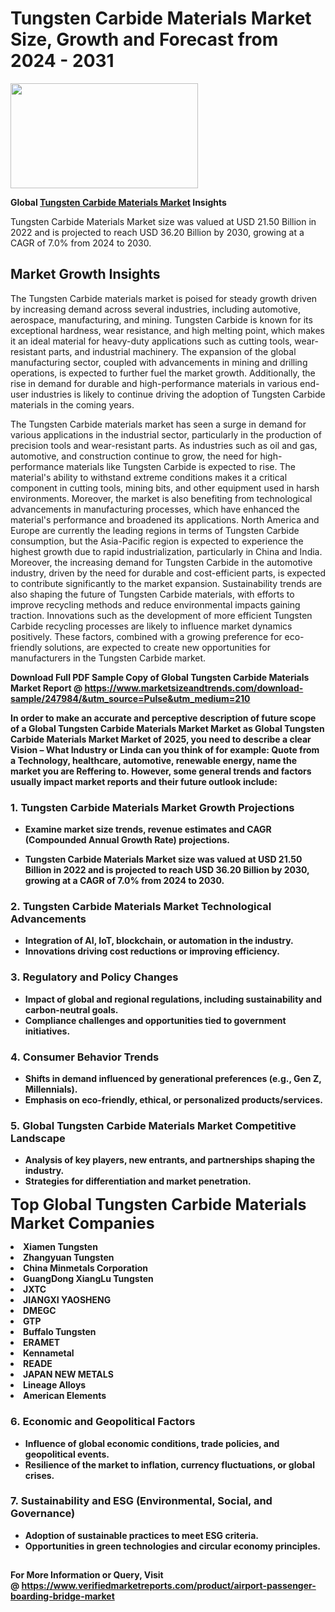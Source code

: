 <H1>Tungsten Carbide Materials Market Size, Growth and Forecast from 2024 - 2031</H1><img class="aligncenter size-medium wp-image-584254" src="https://thirdeyenews.in/wp-content/uploads/2024/09/Global-Market-Research-300x168.jpeg" alt="" width="300" height="168" /><p><strong>Global&nbsp;<a href="https://www.marketsizeandtrends.com/download-sample/247984/&amp;utm_source=Pulse&amp;utm_medium=210">Tungsten Carbide Materials Market</a> Insights</strong></p><p>Tungsten Carbide Materials Market size was valued at USD 21.50 Billion in 2022 and is projected to reach USD 36.20 Billion by 2030, growing at a CAGR of 7.0% from 2024 to 2030.</p><p><h2>Market Growth Insights</h2> <p>The Tungsten Carbide materials market is poised for steady growth driven by increasing demand across several industries, including automotive, aerospace, manufacturing, and mining. Tungsten Carbide is known for its exceptional hardness, wear resistance, and high melting point, which makes it an ideal material for heavy-duty applications such as cutting tools, wear-resistant parts, and industrial machinery. The expansion of the global manufacturing sector, coupled with advancements in mining and drilling operations, is expected to further fuel the market growth. Additionally, the rise in demand for durable and high-performance materials in various end-user industries is likely to continue driving the adoption of Tungsten Carbide materials in the coming years.</p> <p><strong></strong></p> <p>The Tungsten Carbide materials market has seen a surge in demand for various applications in the industrial sector, particularly in the production of precision tools and wear-resistant parts. As industries such as oil and gas, automotive, and construction continue to grow, the need for high-performance materials like Tungsten Carbide is expected to rise. The material's ability to withstand extreme conditions makes it a critical component in cutting tools, mining bits, and other equipment used in harsh environments. Moreover, the market is also benefiting from technological advancements in manufacturing processes, which have enhanced the material's performance and broadened its applications. North America and Europe are currently the leading regions in terms of Tungsten Carbide consumption, but the Asia-Pacific region is expected to experience the highest growth due to rapid industrialization, particularly in China and India. Moreover, the increasing demand for Tungsten Carbide in the automotive industry, driven by the need for durable and cost-efficient parts, is expected to contribute significantly to the market expansion. Sustainability trends are also shaping the future of Tungsten Carbide materials, with efforts to improve recycling methods and reduce environmental impacts gaining traction. Innovations such as the development of more efficient Tungsten Carbide recycling processes are likely to influence market dynamics positively. These factors, combined with a growing preference for eco-friendly solutions, are expected to create new opportunities for manufacturers in the Tungsten Carbide market. <p><strong></p><p><span class=""><strong>Download Full PDF Sample Copy of Global Tungsten Carbide Materials Market Report</strong> @ <a href="https://www.marketsizeandtrends.com/download-sample/247984/&amp;utm_source=Pulse&amp;utm_medium=210" target="_blank">https://www.marketsizeandtrends.com/download-sample/247984/&amp;utm_source=Pulse&amp;utm_medium=210</a></span></p><p>In order to make an accurate and perceptive description of future scope of a Global&nbsp;Tungsten Carbide Materials Market Market as Global&nbsp;Tungsten Carbide Materials Market Market of 2025, you need to describe a clear Vision &ndash; What Industry or Linda can you think of for example: Quote from a Technology, healthcare, automotive, renewable energy, name the market you are Reffering to. However, some general trends and factors usually impact market reports and their future outlook include:</p><h3>1.&nbsp;<strong>Tungsten Carbide Materials Market Growth Projections</strong></h3><ul><li>Examine market size trends, revenue estimates and CAGR (Compounded Annual Growth Rate) projections.</li><li><p>Tungsten Carbide Materials Market size was valued at USD 21.50 Billion in 2022 and is projected to reach USD 36.20 Billion by 2030, growing at a CAGR of 7.0% from 2024 to 2030.</p></li></ul><h3>2.&nbsp;<strong>Tungsten Carbide Materials Market Technological Advancements</strong></h3><ul><li>Integration of AI, IoT, blockchain, or automation in the industry.</li><li>Innovations driving cost reductions or improving efficiency.</li></ul><h3>3.&nbsp;<strong>Regulatory and Policy Changes</strong></h3><ul><li>Impact of global and regional regulations, including sustainability and carbon-neutral goals.</li><li>Compliance challenges and opportunities tied to government initiatives.</li></ul><h3>4.&nbsp;<strong>Consumer Behavior Trends</strong></h3><ul><li>Shifts in demand influenced by generational preferences (e.g., Gen Z, Millennials).</li><li>Emphasis on eco-friendly, ethical, or personalized products/services.</li></ul><h3>5.&nbsp;<strong>Global Tungsten Carbide Materials Market Competitive Landscape</strong></h3><ul><li>Analysis of key players, new entrants, and partnerships shaping the industry.</li><li>Strategies for differentiation and market penetration.</li></ul><p data-pm-slice="1 1 []"><span style="color: inherit; font-family: inherit; font-size: 25px;">Top Global Tungsten Carbide Materials Market Companies</span></p><div class="" data-test-id=""><p><li>Xiamen Tungsten</li><li> Zhangyuan Tungsten</li><li> China Minmetals Corporation</li><li> GuangDong XiangLu Tungsten</li><li> JXTC</li><li> JIANGXI YAOSHENG</li><li> DMEGC</li><li> GTP</li><li> Buffalo Tungsten</li><li> ERAMET</li><li> Kennametal</li><li> READE</li><li> JAPAN NEW METALS</li><li> Lineage Alloys</li><li> American Elements</li></p></div><h3>6.&nbsp;<strong>Economic and Geopolitical Factors</strong></h3><ul><li>Influence of global economic conditions, trade policies, and geopolitical events.</li><li>Resilience of the market to inflation, currency fluctuations, or global crises.</li></ul><h3>7.&nbsp;<strong>Sustainability and ESG (Environmental, Social, and Governance)</strong></h3><ul><li>Adoption of sustainable practices to meet ESG criteria.</li><li>Opportunities in green technologies and circular economy principles.</li></ul><h2><strong style="font-size: 14px;">For More Information or Query, Visit @&nbsp;</strong><a style="background-color: #ffffff; font-size: 14px;" href="https://www.marketsizeandtrends.com/report/tungsten-carbide-materials-market/" target="_blank">https://www.verifiedmarketreports.com/product/airport-passenger-boarding-bridge-market</a></h2>
